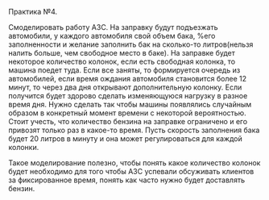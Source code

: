 Практика №4.

Смоделировать работу АЗС. На заправку будут подъезжать автомобили, у каждого автомобиля свой объем бака, %его заполненности и желание заполнить бак на сколько-то литров(нельзя налить больше, чем свободное место в баке). На заправке будет некоторое количество колонок, если есть свободная колонка, то машина поедет туда. Если все заняты, то формируется очередь из автомобилей, если время ождания автомобиля становится более 12 минут, то через два дня открывают дополнительную колонку. Если получится будет здорово сделать изменяющуюся нагрузку в разное время дня. Нужно сделать так чтобы машины появлялись случайным образом в конкретный момент времени с некоторой вероятностью. Стоит учесть, что количество бензина на заправке ограничено и его привозят только раз в какое-то время.  Пусть скорость заполнения бака будет 20 литров в минуту и она может регулироваться для каждой колонки. 

Такое моделирование полезно, чтобы понять какое количество колонок будет необходимо для того чтобы АЗС успевали обсуживать клиентов за фиксированное время, понять как часто нужно будет доставлять бензин.
